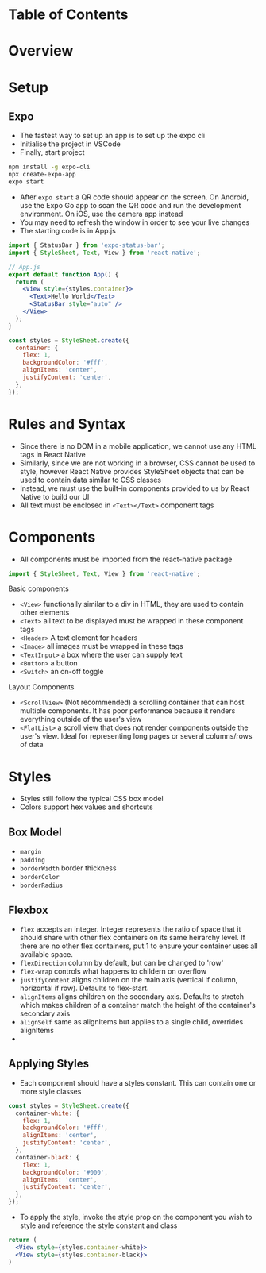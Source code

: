 # Table of Contents

# Overview

# Setup

## Expo
- The fastest way to set up an app is to set up the expo cli
- Initialise the project in VSCode
- Finally, start project

```bash
npm install -g expo-cli
npx create-expo-app
expo start
```

- After `expo start` a QR code should appear on the screen. On Android, use the Expo Go app to scan the QR code and run the development environment. On iOS, use the camera app instead
- You may need to refresh the window in order to see your live changes
- The starting code is in App.js
```jsx
import { StatusBar } from 'expo-status-bar';
import { StyleSheet, Text, View } from 'react-native';

// App.js
export default function App() {
  return (
    <View style={styles.container}>
      <Text>Hello World</Text>
      <StatusBar style="auto" />
    </View>
  );
}

const styles = StyleSheet.create({
  container: {
    flex: 1,
    backgroundColor: '#fff',
    alignItems: 'center',
    justifyContent: 'center',
  },
});
```

# Rules and Syntax
- Since there is no DOM in a mobile application, we cannot use any HTML tags in React Native
- Similarly, since we are not working in a browser, CSS cannot be used to style, however React Native provides StyleSheet objects that can be used to contain data similar to CSS classes
- Instead, we must use the built-in components provided to us by React Native to build our UI
- All text must be enclosed in `<Text></Text>` component tags

# Components
- All components must be imported from the react-native package
```jsx
import { StyleSheet, Text, View } from 'react-native';
```

Basic components
- `<View>` functionally similar to a div in HTML, they are used to contain other elements
- `<Text>` all text to be displayed must be wrapped in these component tags
- `<Header>` A text element for headers
- `<Image>` all images must be wrapped in these tags
- `<TextInput>` a box where the user can supply text
- `<Button>` a button
- `<Switch>` an on-off toggle

Layout Components
- `<ScrollView>` (Not recommended) a scrolling container that can host multiple components. It has poor performance because it renders everything outside of the user's view
- `<FlatList>` a scroll view that does not render components outside the user's view. Ideal for representing long pages or several columns/rows of data

# Styles
- Styles still follow the typical CSS box model
- Colors support hex values and shortcuts

## Box Model

- `margin`
- `padding`
- `borderWidth` border thickness
- `borderColor` 
- `borderRadius`

## Flexbox
- `flex` accepts an integer. Integer represents the ratio of space that it should share with other flex containers on its same heirarchy level. If there are no other flex containers, put 1 to ensure your container uses all available space. 
- `flexDirection` column by default, but can be changed to 'row'
- `flex-wrap` controls what happens to childern on overflow
- `justifyContent` aligns children on the main axis (vertical if column, horizontal if row). Defaults to flex-start.
- `alignItems` aligns children on the secondary axis. Defaults to stretch which makes children of a container match the height of the container's secondary axis
- `alignSelf` same as alignItems but applies to a single child, overrides alignItems
- 

## Applying Styles
- Each component should have a styles constant. This can contain one or more style classes
```jsx
const styles = StyleSheet.create({
  container-white: {
    flex: 1,
    backgroundColor: '#fff',
    alignItems: 'center',
    justifyContent: 'center',
  },
  container-black: {
    flex: 1,
    backgroundColor: '#000',
    alignItems: 'center',
    justifyContent: 'center',
  },
});
```

- To apply the style, invoke the style prop on the component you wish to style and reference the style constant and class

```jsx
return (
  <View style={styles.container-white}>
  <View style={styles.container-black}>
)
```
